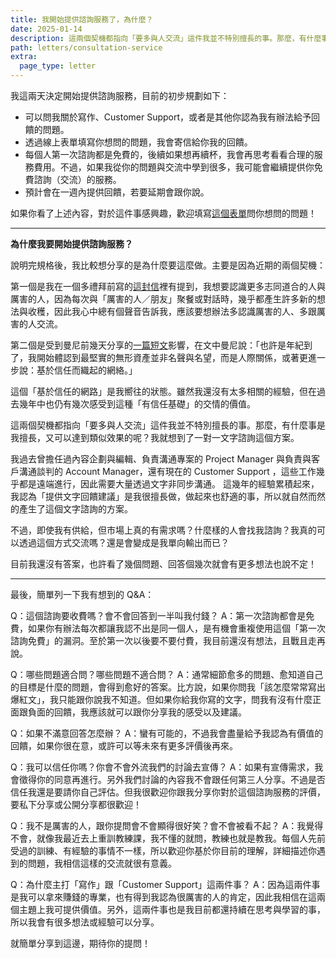 ```yaml
---
title: 我開始提供諮詢服務了，為什麼？
date: 2025-01-14
description: 這兩個契機都指向「要多與人交流」這件我並不特別擅長的事。那麼，有什麼事是我擅長，又可以達到類似效果的呢？我就想到了一對一文字諮詢這個方案。
path: letters/consultation-service
extra:
  page_type: letter
---
```


我這兩天決定開始提供諮詢服務，目前的初步規劃如下：

- 可以問我關於寫作、Customer Support，或者是其他你認為我有辦法給予回饋的問題。
- 透過線上表單填寫你想問的問題，我會寄信給你我的回饋。
- 每個人第一次諮詢都是免費的，後續如果想再續杯，我會再思考看看合理的服務費用。不過，如果我從你的問題與交流中學到很多，我可能會繼續提供你免費諮詢（交流）的服務。
- 預計會在一週內提供回饋，若要延期會跟你說。

如果你看了上述內容，對於這件事感興趣，歡迎填寫[這個表單](https://airtable.com/appfm3JKQmvop1SQt/pagyqdBAXpeN8kniW/form)問你想問的問題！

---

**為什麼我要開始提供諮詢服務？**

說明完規格後，我比較想分享的是為什麼要這麼做。主要是因為近期的兩個契機：

第一個是我在一個多禮拜前寫的[這封信](@/letters/27-finding-great-people.md)裡有提到，我想要認識更多志同道合的人與厲害的人，因為每次與「厲害的人／朋友」聚餐或對話時，幾乎都產生許多新的想法與收穫，因此我心中總有個聲音告訴我，應該要想辦法多認識厲害的人、多跟厲害的人交流。

第二個是受到曼尼前幾天分享的[一篇短文](https://www.facebook.com/share/p/1EbD4Rz5pc/)影響，在文中曼尼說：「也許是年紀到了，我開始體認到最堅實的無形資產並非名聲與名望，而是人際關係，或著更進一步說：基於信任而織起的網絡。」

這個「基於信任的網路」是我嚮往的狀態。雖然我還沒有太多相關的經驗，但在過去幾年中也仍有幾次感受到這種「有信任基礎」的交情的價值。

這兩個契機都指向「要多與人交流」這件我並不特別擅長的事。那麼，有什麼事是我擅長，又可以達到類似效果的呢？我就想到了一對一文字諮詢這個方案。

我過去曾擔任過內容企劃與編輯、負責溝通專案的 Project Manager 與負責與客戶溝通談判的 Account Manager，還有現在的 Customer Support ，這些工作幾乎都是遠端進行，因此需要大量透過文字非同步溝通。 這幾年的經驗累積起來，我認為「提供文字回饋建議」是我很擅長做，做起來也舒適的事，所以就自然而然的產生了這個文字諮詢的方案。

不過，即使我有供給，但市場上真的有需求嗎？什麼樣的人會找我諮詢？我真的可以透過這個方式交流嗎？還是會變成是我單向輸出而已？

目前我還沒有答案，也許看了幾個問題、回答個幾次就會有更多想法也說不定！

---

最後，簡單列一下我有想到的 Q&A：

Q：這個諮詢要收費嗎？會不會回答到一半叫我付錢？
A：第一次諮詢都會是免費，如果你有辦法每次都讓我認不出是同一個人，是有機會重複使用這個「第一次諮詢免費」的漏洞。至於第一次以後要不要付費，我目前還沒有想法，且戰且走再說。

Q：哪些問題適合問？哪些問題不適合問？
A：通常細節愈多的問題、愈知道自己的目標是什麼的問題，會得到愈好的答案。比方說，如果你問我「該怎麼常常寫出爆紅文」，我只能跟你說我不知道。但如果你給我你寫的文字，問我有沒有什麼正面跟負面的回饋，我應該就可以跟你分享我的感受以及建議。

Q：如果不滿意回答怎麼辦？
A：蠻有可能的，不過我會盡量給予我認為有價值的回饋，如果你很在意，或許可以等未來有更多評價後再來。

Q：我可以信任你嗎？你會不會外流我們的討論去宣傳？
A：如果有宣傳需求，我會徵得你的同意再進行。另外我們討論的內容我不會跟任何第三人分享。不過是否信任我還是要請你自己評估。但我很歡迎你跟我分享你對於這個諮詢服務的評價，要私下分享或公開分享都很歡迎！

Q：我不是厲害的人，跟你提問會不會顯得很好笑？會不會被看不起？
A：我覺得不會，就像我最近去上重訓教練課，我不懂的就問，教練也就是教我。每個人先前受過的訓練、有經驗的事情不一樣，所以歡迎你基於你目前的理解，詳細描述你遇到的問題，我相信這樣的交流就很有意義。

Q：為什麼主打「寫作」跟「Customer Support」這兩件事？
A：因為這兩件事是我可以拿來賺錢的專業，也有得到我認為很厲害的人的肯定，因此我相信在這兩個主題上我可提供價值。另外，這兩件事也是我目前都還持續在思考與學習的事，所以我會有很多想法或經驗可以分享。

就簡單分享到這邊，期待你的提問！
